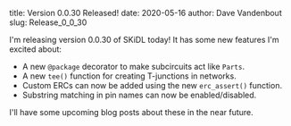 title: Version 0.0.30 Released!
date: 2020-05-16
author: Dave Vandenbout
slug: Release_0_0_30

I'm releasing version 0.0.30 of SKiDL today!
It has some new features I'm excited about:

* A new `@package` decorator to make subcircuits act like `Parts`.
* A new `tee()` function for creating T-junctions in networks.
* Custom ERCs can now be added using the new `erc_assert()` function.
* Substring matching in pin names can now be enabled/disabled.

I'll have some upcoming blog posts about these in the near future.
